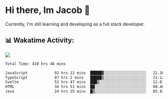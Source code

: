 # Hi there, Im Jacob 👋
Currently, I'm still learning and developing as a full stack developer.

## 📊 Wakatime Activity:

![](https://wakatime.com/share/@bfeff6fe-7f39-433c-bc17-53e716b9a274/5ea5f349-8c2f-4586-bc8c-eb76702f8e49.svg)

<!--START_SECTION:waka-->

```txt
Total Time: 410 hrs 48 mins

JavaScript            92 hrs 12 mins  █████▓░░░░░░░░░░░░░░░░░░░   22.38 %
TypeScript            87 hrs 2 mins   █████▒░░░░░░░░░░░░░░░░░░░   21.12 %
Svelte                52 hrs 47 mins  ███▒░░░░░░░░░░░░░░░░░░░░░   12.81 %
HTML                  34 hrs 51 mins  ██░░░░░░░░░░░░░░░░░░░░░░░   08.46 %
Java                  24 hrs 25 mins  █▒░░░░░░░░░░░░░░░░░░░░░░░   05.93 %
```

<!--END_SECTION:waka-->
